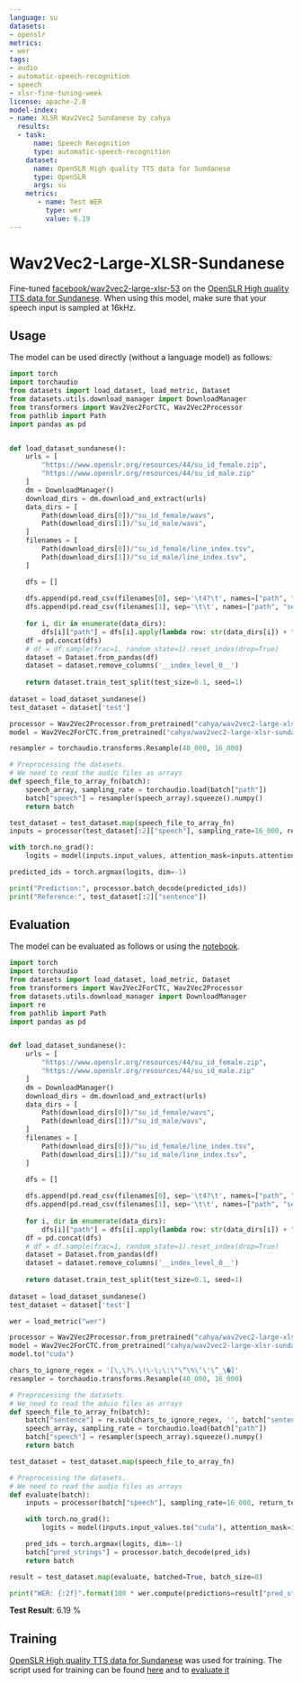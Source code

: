 ```yaml
---
language: su
datasets:
- openslr
metrics:
- wer
tags:
- audio
- automatic-speech-recognition
- speech
- xlsr-fine-tuning-week
license: apache-2.0
model-index:
- name: XLSR Wav2Vec2 Sundanese by cahya
  results:
  - task: 
      name: Speech Recognition
      type: automatic-speech-recognition
    dataset:
      name: OpenSLR High quality TTS data for Sundanese
      type: OpenSLR
      args: su
    metrics:
       - name: Test WER
         type: wer
         value: 6.19
---
```


# Wav2Vec2-Large-XLSR-Sundanese

Fine-tuned [facebook/wav2vec2-large-xlsr-53](https://huggingface.co/facebook/wav2vec2-large-xlsr-53)
on the [OpenSLR High quality TTS data for Sundanese](https://openslr.org/44/).
When using this model, make sure that your speech input is sampled at 16kHz.

## Usage
The model can be used directly (without a language model) as follows:
```python
import torch
import torchaudio
from datasets import load_dataset, load_metric, Dataset
from datasets.utils.download_manager import DownloadManager
from transformers import Wav2Vec2ForCTC, Wav2Vec2Processor
from pathlib import Path
import pandas as pd


def load_dataset_sundanese():
    urls = [
        "https://www.openslr.org/resources/44/su_id_female.zip",
        "https://www.openslr.org/resources/44/su_id_male.zip"
    ]
    dm = DownloadManager()
    download_dirs = dm.download_and_extract(urls)
    data_dirs = [ 
        Path(download_dirs[0])/"su_id_female/wavs",
        Path(download_dirs[1])/"su_id_male/wavs",
    ]
    filenames = [ 
        Path(download_dirs[0])/"su_id_female/line_index.tsv",
        Path(download_dirs[1])/"su_id_male/line_index.tsv",
    ]

    dfs = []
    
    dfs.append(pd.read_csv(filenames[0], sep='\t4?\t', names=["path", "sentence"]))
    dfs.append(pd.read_csv(filenames[1], sep='\t\t', names=["path", "sentence"]))
    
    for i, dir in enumerate(data_dirs):
        dfs[i]["path"] = dfs[i].apply(lambda row: str(data_dirs[i]) + "/" + row + ".wav", axis=1)
    df = pd.concat(dfs)
    # df = df.sample(frac=1, random_state=1).reset_index(drop=True)
    dataset = Dataset.from_pandas(df)
    dataset = dataset.remove_columns('__index_level_0__')
    
    return dataset.train_test_split(test_size=0.1, seed=1)
    
dataset = load_dataset_sundanese()
test_dataset = dataset['test']

processor = Wav2Vec2Processor.from_pretrained("cahya/wav2vec2-large-xlsr-sundanese")
model = Wav2Vec2ForCTC.from_pretrained("cahya/wav2vec2-large-xlsr-sundanese")

resampler = torchaudio.transforms.Resample(48_000, 16_000)

# Preprocessing the datasets.
# We need to read the audio files as arrays
def speech_file_to_array_fn(batch):
    speech_array, sampling_rate = torchaudio.load(batch["path"])
    batch["speech"] = resampler(speech_array).squeeze().numpy()
    return batch

test_dataset = test_dataset.map(speech_file_to_array_fn)
inputs = processor(test_dataset[:2]["speech"], sampling_rate=16_000, return_tensors="pt", padding=True)

with torch.no_grad():
    logits = model(inputs.input_values, attention_mask=inputs.attention_mask).logits

predicted_ids = torch.argmax(logits, dim=-1)

print("Prediction:", processor.batch_decode(predicted_ids))
print("Reference:", test_dataset[:2]["sentence"])
```


## Evaluation

The model can be evaluated as follows or using the [notebook](https://github.com/cahya-wirawan/indonesian-speech-recognition/blob/main/XLSR_Wav2Vec2_for_Indonesian_Evaluation-Sundanese.ipynb).

```python
import torch
import torchaudio
from datasets import load_dataset, load_metric, Dataset
from transformers import Wav2Vec2ForCTC, Wav2Vec2Processor
from datasets.utils.download_manager import DownloadManager
import re
from pathlib import Path
import pandas as pd


def load_dataset_sundanese():
    urls = [
        "https://www.openslr.org/resources/44/su_id_female.zip",
        "https://www.openslr.org/resources/44/su_id_male.zip"
    ]
    dm = DownloadManager()
    download_dirs = dm.download_and_extract(urls)
    data_dirs = [ 
        Path(download_dirs[0])/"su_id_female/wavs",
        Path(download_dirs[1])/"su_id_male/wavs",
    ]
    filenames = [ 
        Path(download_dirs[0])/"su_id_female/line_index.tsv",
        Path(download_dirs[1])/"su_id_male/line_index.tsv",
    ]

    dfs = []
    
    dfs.append(pd.read_csv(filenames[0], sep='\t4?\t', names=["path", "sentence"]))
    dfs.append(pd.read_csv(filenames[1], sep='\t\t', names=["path", "sentence"]))
    
    for i, dir in enumerate(data_dirs):
        dfs[i]["path"] = dfs[i].apply(lambda row: str(data_dirs[i]) + "/" + row + ".wav", axis=1)
    df = pd.concat(dfs)
    # df = df.sample(frac=1, random_state=1).reset_index(drop=True)
    dataset = Dataset.from_pandas(df)
    dataset = dataset.remove_columns('__index_level_0__')
    
    return dataset.train_test_split(test_size=0.1, seed=1)
    
dataset = load_dataset_sundanese()
test_dataset = dataset['test']

wer = load_metric("wer")

processor = Wav2Vec2Processor.from_pretrained("cahya/wav2vec2-large-xlsr-sundanese")
model = Wav2Vec2ForCTC.from_pretrained("cahya/wav2vec2-large-xlsr-sundanese") 
model.to("cuda")

chars_to_ignore_regex = '[\,\?\.\!\-\;\:\"\“\%\‘\'\”_\�]'
resampler = torchaudio.transforms.Resample(48_000, 16_000)

# Preprocessing the datasets.
# We need to read the aduio files as arrays
def speech_file_to_array_fn(batch):
    batch["sentence"] = re.sub(chars_to_ignore_regex, '', batch["sentence"]).lower()
    speech_array, sampling_rate = torchaudio.load(batch["path"])
    batch["speech"] = resampler(speech_array).squeeze().numpy()
    return batch

test_dataset = test_dataset.map(speech_file_to_array_fn)

# Preprocessing the datasets.
# We need to read the audio files as arrays
def evaluate(batch):
    inputs = processor(batch["speech"], sampling_rate=16_000, return_tensors="pt", padding=True)

    with torch.no_grad():
        logits = model(inputs.input_values.to("cuda"), attention_mask=inputs.attention_mask.to("cuda")).logits

    pred_ids = torch.argmax(logits, dim=-1)
    batch["pred_strings"] = processor.batch_decode(pred_ids)
    return batch

result = test_dataset.map(evaluate, batched=True, batch_size=8)

print("WER: {:2f}".format(100 * wer.compute(predictions=result["pred_strings"], references=result["sentence"])))
```

**Test Result**: 6.19 %

## Training

[OpenSLR High quality TTS data for Sundanese](https://openslr.org/44/) was used for training.
The script used for training can be found [here](https://github.com/cahya-wirawan/indonesian-speech-recognition/blob/main/XLSR_Wav2Vec2_for_Indonesian_Evaluation-Sundanese.ipynb) 
and to [evaluate it](https://github.com/cahya-wirawan/indonesian-speech-recognition/blob/main/XLSR_Wav2Vec2_for_Indonesian_Evaluation-Sundanese.ipynb)
